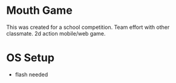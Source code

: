 # Mouth Game
This was created for a school competition. Team effort with other classmate. 2d action mobile/web game. 

# OS Setup
- flash needed


